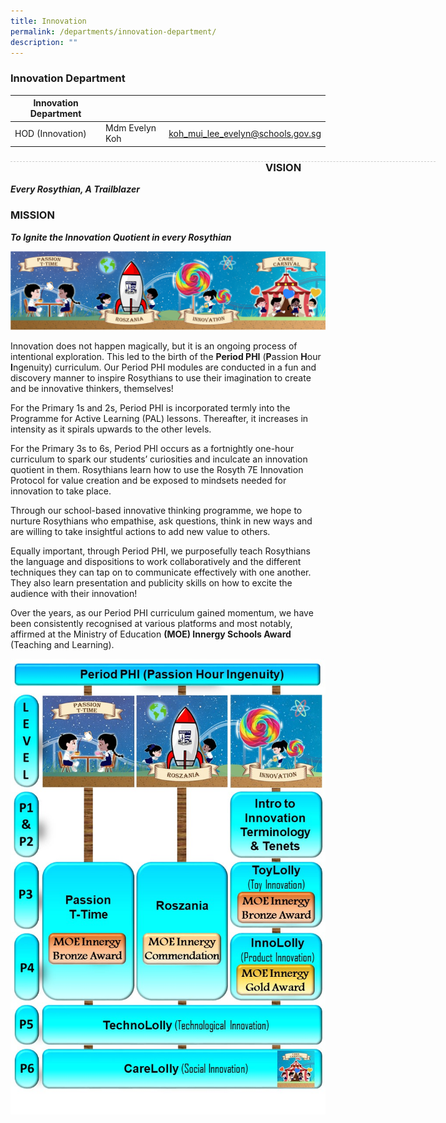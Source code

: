 ```yaml
---
title: Innovation
permalink: /departments/innovation-department/
description: ""
---
```


### Innovation Department

| Innovation Department |  | |
| -------- | -------- | -------- |
| HOD (Innovation) | Mdm Evelyn Koh | koh_mui_lee_evelyn@schools.gov.sg |

<div style="line-height: 19.6px; width: 408px; float: left;"><div style="margin-top: 8px; margin-bottom: 8px; line-height: 19.6px; width: 680px; border-bottom: 1px dashed rgb(204, 204, 204); height: 1px; clear: both;"></div></div>

### VISION

***Every Rosythian, A Trailblazer***

### MISSION

***To Ignite the Innovation Quotient in every Rosythian***

![](/images/Picture1.png)

Innovation does not happen magically, but it is an ongoing process of intentional exploration. This led to the birth of the **Period PHI** (**P**assion **H**our **I**ngenuity) curriculum. Our Period PHI modules are conducted in a fun and discovery manner to inspire Rosythians to use their imagination to create and be innovative thinkers, themselves!

For the Primary 1s and 2s, Period PHI is incorporated termly into the Programme for Active Learning (PAL) lessons. Thereafter, it increases in intensity as it spirals upwards to the other levels.

For the Primary 3s to 6s, Period PHI occurs as a fortnightly one-hour curriculum to spark our students’ curiosities and inculcate an innovation quotient in them. Rosythians learn how to use the Rosyth 7E Innovation Protocol for value creation and be exposed to mindsets needed for innovation to take place.

Through our school-based innovative thinking programme, we hope to nurture Rosythians who empathise, ask questions, think in new ways and are willing to take insightful actions to add new value to others.

Equally important, through Period PHI, we purposefully teach Rosythians the language and dispositions to work collaboratively and the different techniques they can tap on to communicate effectively with one another. They also learn presentation and publicity skills on how to excite the audience with their innovation!

Over the years, as our Period PHI curriculum gained momentum, we have been consistently recognised at various platforms and most notably, affirmed at the Ministry of Education **(MOE) Innergy Schools Award** (Teaching and Learning).

![](/images/Innovation%20Dept%20Website%20v2.jpg)


